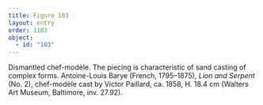 ```yaml
---
title: Figure 103
layout: entry
order: 1103
object:
  - id: "103"
---
```


Dismantled chef-modèle. The piecing is characteristic of sand casting of complex forms. Antoine-Louis Barye (French, 1795–1875), *Lion and Serpent* (No. 2), chef-modèle cast by Victor Paillard, ca. 1858, H. 18.4 cm (Walters Art Museum, Baltimore, inv. 27.92).
